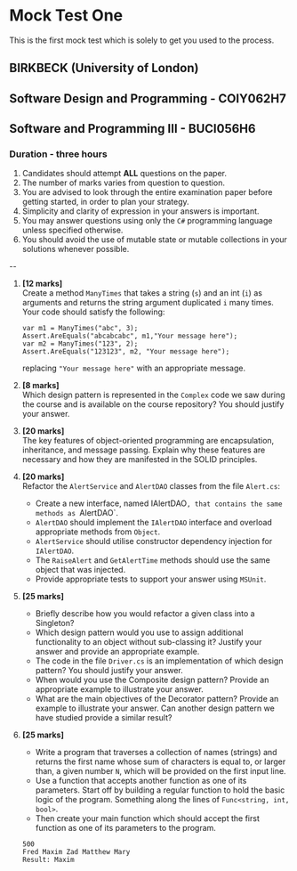 # Mock Test One

This is the first mock test which is solely to get you used to the process.

## BIRKBECK (University of London)

## Software Design and Programming - COIY062H7
## Software and Programming III - BUCI056H6

### Duration - three hours

1. Candidates should attempt **ALL** questions on the paper.
2. The number of marks varies from question to question.
3. You are advised to look through the entire examination paper before getting started, in order to plan your strategy.
4. Simplicity and clarity of expression in your answers is important.
5. You may answer questions using only the `C#` programming language unless specified otherwise.
6. You should avoid the use of mutable state or mutable collections in your solutions whenever possible.

--

1. **[12 marks]**   
	Create a method `ManyTimes` that takes a string (`s`) and an int (`i`) as arguments and returns the string argument duplicated `i` many times. Your code should satisfy the following:

	```
	var m1 = ManyTimes("abc", 3); 
	Assert.AreEquals("abcabcabc", m1,"Your message here");
	var m2 = ManyTimes("123", 2); 
	Assert.AreEquals("123123", m2, "Your message here");
	```
	
	replacing `"Your message here"` with an appropriate message.
	
1. **[8 marks]**  
	Which design pattern is represented in the `Complex` code we saw during the course and is available on the course repository? You should justify your answer.

2. **[20 marks]**  
	The key features of object-oriented programming are encapsulation, inheritance, and message passing. Explain why these features are necessary and how they are manifested in the SOLID principles.

1. **[20 marks]**   
	Refactor the `AlertService` and `AlertDAO` classes from the file `Alert.cs`:
	+ Create a new interface, named IAlertDAO`, that contains the same methods as `AlertDAO`.
	+ `AlertDAO` should implement the `IAlertDAO` interface and overload appropriate methods from `Object`.
	+ `AlertService` should utilise constructor dependency injection for `IAlertDAO`.
	+ The `RaiseAlert` and `GetAlertTime` methods should use the same object that was injected.
	+ Provide appropriate tests to support your answer using `MSUnit`.
	
1. **[25 marks]**
	+ Briefly describe how you would refactor a given class into a Singleton?
	+ Which design pattern would you use to assign additional functionality to an object without sub-classing it? 
	Justify your answer and provide an appropriate example.
	+ The code in the file `Driver.cs` is an implementation of which design pattern? You should justify your answer.
	+ When would you use the Composite design pattern? Provide an appropriate example to illustrate your answer.
	+ What are the main objectives of the Decorator pattern? Provide an example to illustrate your answer. Can another design pattern we have studied provide a similar result?
	
1. **[25 marks]**   
	+ Write a program that traverses a collection of names (strings) and returns the first name whose sum of characters is equal to, or larger than, a given number `N`, which will be provided on the first input line. 
	+ Use a function that accepts another function as one of its parameters. 
	Start off by building a regular function to hold the basic logic of the program. 
	Something along the lines of `Func<string, int, bool>`.   
	+ Then create your main function which should accept the first function as one of its parameters to the program.
	
	```
	500
	Fred Maxim Zad Matthew Mary
	Result: Maxim
	```

